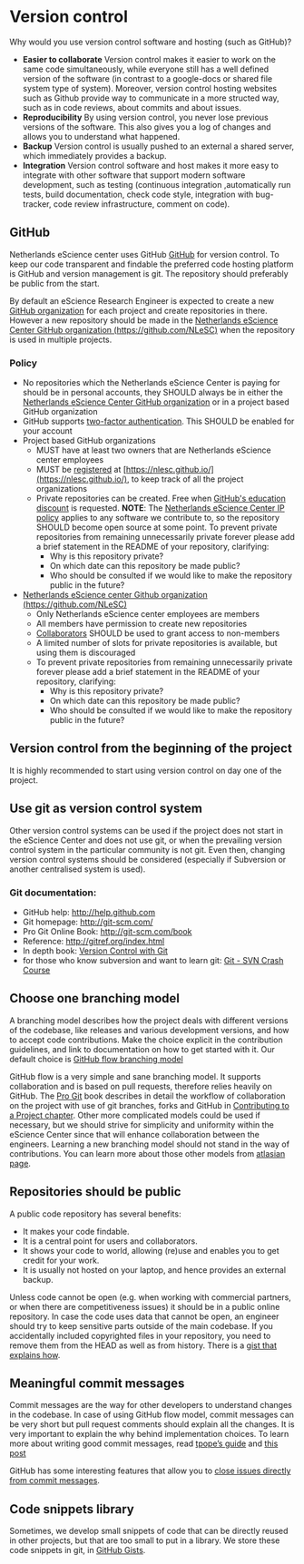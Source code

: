 # Version control

Why would you use version control software and hosting (such as GitHub)?
* **Easier to collaborate** Version control makes it easier to work on the same code simultaneously, while everyone still has a well defined version of the software (in contrast to a google-docs or shared file system type of system). Moreover, version control hosting websites such as Github provide way to communicate in a more structed way, such as in code reviews, about commits and about issues.
* **Reproducibility** By using version control, you never lose previous versions of the software. This also gives you a log of changes and allows you to understand what happened. 
* **Backup** Version control is usually pushed to an external a shared server, which immediately provides a backup.
* **Integration** Version control software and host makes it more easy to integrate with other software that support modern software development, such as testing (continuous integration ,automatically run tests, build documentation, check code style, integration with bug-tracker, code review infrastructure, comment on code).


## GitHub

Netherlands eScience center uses GitHub [GitHub](https://www.github.com) for version control.
To keep our code transparent and findable the preferred code hosting platform is
GitHub and version management is git. The repository should preferably be public
from the start.

By default an eScience Research Engineer is expected to create a new [GitHub
organization](https://help.github.com/articles/creating-a-new-organization-account/)
for each project and create repositories in there.
However a new repository should be made in the [Netherlands eScience Center
GitHub organization (https://github.com/NLeSC)](https://github.com/NLeSC) when
the repository is used in multiple projects.

### Policy

* No repositories which the Netherlands eScience Center is paying for should be in
personal accounts, they SHOULD always be in either the [Netherlands eScience
Center GitHub organization](https://github.com/NLeSC) or in a project based
GitHub organization
* GitHub supports [two-factor
authentication](https://help.github.com/articles/about-two-factor-authentication/).
This SHOULD be enabled for your account
* Project based GitHub organizations
  * MUST have at least two owners that are Netherlands eScience center employees
  * MUST be [registered](https://github.com/NLeSC/nlesc.github.io#adding-an-github-organization) at [https://nlesc.github.io/](https://nlesc.github.io/), to keep track of all the project organizations
  * Private repositories can be created. Free when [GitHub's education discount](https://education.github.com/) is requested. **NOTE**: The [Netherlands eScience Center IP policy](https://www.esciencecenter.nl/nlesc_ip_policy_2017.pdf) applies to any software we contribute to, so the repository SHOULD become open source at some point. To prevent private repositories from remaining unnecessarily private forever please add a brief statement in the README of your repository, clarifying:
    * Why is this repository private?
    * On which date can this repository be made public?
    * Who should be consulted if we would like to make the repository public in the future?
* [Netherlands eScience center Github organization (https://github.com/NLeSC)](https://github.com/NLeSC)
  * Only Netherlands eScience center employees are members
  * All members have permission to create new repositories
  * [Collaborators](https://help.github.com/articles/inviting-collaborators-to-a-personal-repository/) SHOULD be used to grant access to non-members
  * A limited number of slots for private repositories is available, but using them is discouraged
  * To prevent private repositories from remaining unnecessarily private forever please add a brief statement in the README of your repository, clarifying:
    * Why is this repository private?
    * On which date can this repository be made public?
    * Who should be consulted if we would like to make the repository public in the future?

## Version control from the beginning of the project

It is highly recommended to start using version control on day one of the project.

## Use git as version control system

Other version control systems can be used if the project does not start in the
eScience Center and does not use git, or when the prevailing version control
system in the particular community is not git. Even then, changing version
control systems should be considered (especially if Subversion or another
centralised system is used).

### Git documentation:

* GitHub help: http://help.github.com
* Git homepage: http://git-scm.com/
* Pro Git Online Book: http://git-scm.com/book
* Reference: http://gitref.org/index.html
* In depth book: [Version Control with Git](http://www.amazon.com/Version-Control-Git-collaborative-development/dp/1449316387/ref=sr_1_1?ie=UTF8&qid=1347950111&sr=8-1&keywords=git)
* for those who know subversion and want to learn git: [Git - SVN Crash
Course](http://git-scm.com/course/svn.html)

## Choose one branching model

A branching model describes how the project deals with different versions of the codebase, like releases and various development versions, and how to accept code contributions.
Make the choice explicit in the contribution guidelines, and link to documentation on how to get started with it.
Our default choice is [GitHub flow branching model](https://guides.github.com/introduction/flow/)

GitHub flow is a very simple and sane branching model. It supports collaboration and is based on pull requests, therefore relies
heavily on GitHub. The [Pro Git](https://git-scm.com/doc) book describes in detail the workflow of collaboration on the project
with use of git branches,
forks and GitHub in [Contributing to a Project chapter](https://git-scm.com/book/en/v2/GitHub-Contributing-to-a-Project).
Other more complicated models could be used if necessary, but we should strive for simplicity and uniformity
within the eScience Center since that will enhance collaboration between the engineers. Learning a new branching model should not stand in the way
of contributions.
You can learn more about those other models from [atlasian page](https://www.atlassian.com/git/tutorials/comparing-workflows).

## Repositories should be public

A public code repository has several benefits:
* It makes your code findable.
* It is a central point for users and collaborators.
* It shows your code to world, allowing (re)use and enables you to get credit for your work.
* It is usually not hosted on your laptop, and hence provides an external backup.

Unless code cannot be open (e.g. when working with commercial partners, or when
there are competitiveness issues) it should be in a public online repository. In
case the code uses data that cannot be open, an engineer should try to keep
sensitive parts outside of the main codebase. If you accidentally included
copyrighted files in your repository, you need to remove them from the HEAD as
well as from history. There is a [gist that explains how](https://gist.github.com/jspaaks/df292d42ecbd5e28d4620f011c602b90).

## Meaningful commit messages

Commit messages are the way for other developers to understand changes in the
codebase. In case of using GitHub flow model, commit messages can be very short
but pull request comments should explain all the changes. It is very important
to explain the why behind implementation choices. To learn more about writing
good commit messages, read [tpope’s
guide](http://tbaggery.com/2008/04/19/a-note-about-git-commit-messages.html) and
[this post](http://who-t.blogspot.nl/2009/12/on-commit-messages.html)

GitHub has some interesting features that allow you to [close issues directly
from commit
messages](https://help.github.com/articles/closing-issues-via-commit-messages/).

## Code snippets library

Sometimes, we develop small snippets of code that can be directly reused in other projects, but that are too small to put in a library. We store these code snippets in git, in [GitHub Gists](https://gist.github.com/).
